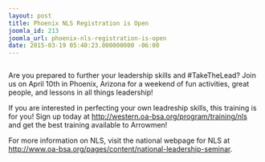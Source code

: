 ```yaml
---
layout: post
title: Phoenix NLS Registration is Open
joomla_id: 213
joomla_url: phoenix-nls-registration-is-open
date: 2015-03-19 05:40:23.000000000 -06:00
---
```


<img src="{{ site.baseurl }}images/posts/2015NLS/NLS_2015-small.jpg" alt="" />

Are you prepared to further your leadership skills and #TakeTheLead? Join us on April 10th in Phoenix, Arizona for a weekend of fun activities, great people, and lessons in all things leadership!

<!--more-->

If you are interested in perfecting your own leadreship skills, this training is for you! Sign up today at <a href="{{ site.baseurl }}program/training/nls">http://western.oa-bsa.org/program/training/nls</a> and get the best training available to Arrowmen!

For more information on NLS, visit the national webpage for NLS at <a href="http://www.oa-bsa.org/pages/content/national-leadership-seminar">http://www.oa-bsa.org/pages/content/national-leadership-seminar</a>.
